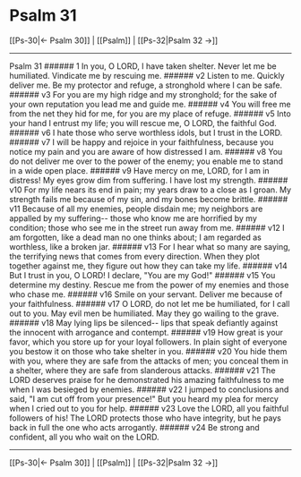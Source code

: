 # Psalm 31

[[Ps-30|← Psalm 30]] | [[Psalm]] | [[Ps-32|Psalm 32 →]]
***

Psalm 31 ###### 1 In you, O LORD, I have taken shelter. Never let me be humiliated. Vindicate me by rescuing me. ###### v2 Listen to me. Quickly deliver me. Be my protector and refuge, a stronghold where I can be safe. ###### v3 For you are my high ridge and my stronghold; for the sake of your own reputation you lead me and guide me. ###### v4 You will free me from the net they hid for me, for you are my place of refuge. ###### v5 Into your hand I entrust my life; you will rescue me, O LORD, the faithful God. ###### v6 I hate those who serve worthless idols, but I trust in the LORD. ###### v7 I will be happy and rejoice in your faithfulness, because you notice my pain and you are aware of how distressed I am. ###### v8 You do not deliver me over to the power of the enemy; you enable me to stand in a wide open place. ###### v9 Have mercy on me, LORD, for I am in distress! My eyes grow dim from suffering. I have lost my strength. ###### v10 For my life nears its end in pain; my years draw to a close as I groan. My strength fails me because of my sin, and my bones become brittle. ###### v11 Because of all my enemies, people disdain me; my neighbors are appalled by my suffering-- those who know me are horrified by my condition; those who see me in the street run away from me. ###### v12 I am forgotten, like a dead man no one thinks about; I am regarded as worthless, like a broken jar. ###### v13 For I hear what so many are saying, the terrifying news that comes from every direction. When they plot together against me, they figure out how they can take my life. ###### v14 But I trust in you, O LORD! I declare, "You are my God!" ###### v15 You determine my destiny. Rescue me from the power of my enemies and those who chase me. ###### v16 Smile on your servant. Deliver me because of your faithfulness. ###### v17 O LORD, do not let me be humiliated, for I call out to you. May evil men be humiliated. May they go wailing to the grave. ###### v18 May lying lips be silenced-- lips that speak defiantly against the innocent with arrogance and contempt. ###### v19 How great is your favor, which you store up for your loyal followers. In plain sight of everyone you bestow it on those who take shelter in you. ###### v20 You hide them with you, where they are safe from the attacks of men; you conceal them in a shelter, where they are safe from slanderous attacks. ###### v21 The LORD deserves praise for he demonstrated his amazing faithfulness to me when I was besieged by enemies. ###### v22 I jumped to conclusions and said, "I am cut off from your presence!" But you heard my plea for mercy when I cried out to you for help. ###### v23 Love the LORD, all you faithful followers of his! The LORD protects those who have integrity, but he pays back in full the one who acts arrogantly. ###### v24 Be strong and confident, all you who wait on the LORD.

***
[[Ps-30|← Psalm 30]] | [[Psalm]] | [[Ps-32|Psalm 32 →]]
